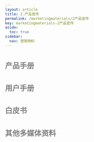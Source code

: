 ```yaml
---
layout: article
title: 2.产品宣传
permalink: /marketingmaterials/2产品宣传
key: marketingmaterials-2产品宣传
aside:
  toc: true
sidebar:
  nav: 营销物料
---
```




<bro/><bro/>

# <font size="5" color="gray">产品手册</font>

# <font size="5" color="gray">用户手册</font>

# <font size="5" color="gray">白皮书</font>

# <font size="5" color="gray">其他多媒体资料</font>